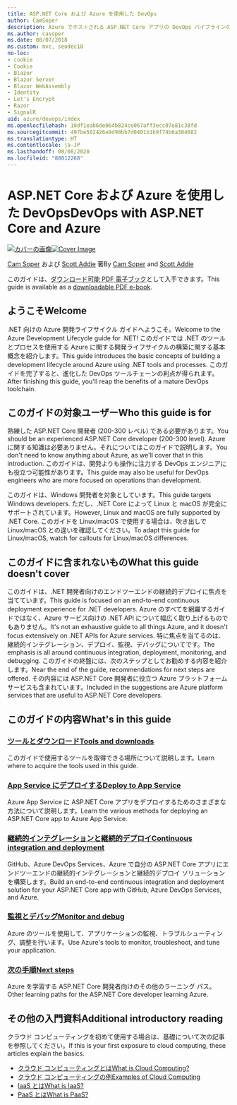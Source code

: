 ```yaml
---
title: ASP.NET Core および Azure を使用した DevOps
author: CamSoper
description: Azure でホストされる ASP.NET Core アプリの DevOps パイプラインの構築に関するエンドツーエンドのガイダンスを提供するガイド。
ms.author: casoper
ms.date: 08/07/2018
ms.custom: mvc, seodec18
no-loc:
- cookie
- Cookie
- Blazor
- Blazor Server
- Blazor WebAssembly
- Identity
- Let's Encrypt
- Razor
- SignalR
uid: azure/devops/index
ms.openlocfilehash: 10df1eab6de064b824ce067aff3ecc07e81c38fd
ms.sourcegitcommit: 497be502426e9d90bb7d0401b1b9f74b6a384682
ms.translationtype: HT
ms.contentlocale: ja-JP
ms.lasthandoff: 08/08/2020
ms.locfileid: "88012268"
---
```

# <a name="devops-with-aspnet-core-and-azure"></a><span data-ttu-id="a9b2d-103">ASP.NET Core および Azure を使用した DevOps</span><span class="sxs-lookup"><span data-stu-id="a9b2d-103">DevOps with ASP.NET Core and Azure</span></span>

<span data-ttu-id="a9b2d-104">[![カバーの画像](./media/cover-large.png)](https://aka.ms/devopsbook)</span><span class="sxs-lookup"><span data-stu-id="a9b2d-104">[![Cover Image](./media/cover-large.png)](https://aka.ms/devopsbook)</span></span>

<span data-ttu-id="a9b2d-105">[Cam Soper](https://twitter.com/camsoper) および [Scott Addie](https://twitter.com/scottaddie) 著</span><span class="sxs-lookup"><span data-stu-id="a9b2d-105">By [Cam Soper](https://twitter.com/camsoper) and [Scott Addie](https://twitter.com/scottaddie)</span></span>

<span data-ttu-id="a9b2d-106">このガイドは、[ダウンロード可能 PDF 電子ブック](https://aka.ms/devopsbook)として入手できます。</span><span class="sxs-lookup"><span data-stu-id="a9b2d-106">This guide is available as a [downloadable PDF e-book](https://aka.ms/devopsbook).</span></span>

## <a name="welcome"></a><span data-ttu-id="a9b2d-107">ようこそ</span><span class="sxs-lookup"><span data-stu-id="a9b2d-107">Welcome</span></span> 

<span data-ttu-id="a9b2d-108">.NET 向けの Azure 開発ライフサイクル ガイドへようこそ。</span><span class="sxs-lookup"><span data-stu-id="a9b2d-108">Welcome to the Azure Development Lifecycle guide for .NET!</span></span> <span data-ttu-id="a9b2d-109">このガイドでは .NET のツールとプロセスを使用する Azure に関する開発ライフサイクルの構築に関する基本概念を紹介します。</span><span class="sxs-lookup"><span data-stu-id="a9b2d-109">This guide introduces the basic concepts of building a development lifecycle around Azure using .NET tools and processes.</span></span> <span data-ttu-id="a9b2d-110">このガイドを完了すると、進化した DevOps ツールチェーンの利点が得られます。</span><span class="sxs-lookup"><span data-stu-id="a9b2d-110">After finishing this guide, you'll reap the benefits of a mature DevOps toolchain.</span></span>

## <a name="who-this-guide-is-for"></a><span data-ttu-id="a9b2d-111">このガイドの対象ユーザー</span><span class="sxs-lookup"><span data-stu-id="a9b2d-111">Who this guide is for</span></span>

<span data-ttu-id="a9b2d-112">熟練した ASP.NET Core 開発者 (200-300 レベル) である必要があります。</span><span class="sxs-lookup"><span data-stu-id="a9b2d-112">You should be an experienced ASP.NET Core developer (200-300 level).</span></span> <span data-ttu-id="a9b2d-113">Azure に関する知識は必要ありません。それについてはこのガイドで説明します。</span><span class="sxs-lookup"><span data-stu-id="a9b2d-113">You don't need to know anything about Azure, as we'll cover that in this introduction.</span></span> <span data-ttu-id="a9b2d-114">このガイドは、開発よりも操作に注力する DevOps エンジニアにも役立つ可能性があります。</span><span class="sxs-lookup"><span data-stu-id="a9b2d-114">This guide may also be useful for DevOps engineers who are more focused on operations than development.</span></span>

<span data-ttu-id="a9b2d-115">このガイドは、Windows 開発者を対象としています。</span><span class="sxs-lookup"><span data-stu-id="a9b2d-115">This guide targets Windows developers.</span></span> <span data-ttu-id="a9b2d-116">ただし、.NET Core によって Linux と macOS が完全にサポートされています。</span><span class="sxs-lookup"><span data-stu-id="a9b2d-116">However, Linux and macOS are fully supported by .NET Core.</span></span> <span data-ttu-id="a9b2d-117">このガイドを Linux/macOS で使用する場合は、吹き出しで Linux/macOS との違いを確認してください。</span><span class="sxs-lookup"><span data-stu-id="a9b2d-117">To adapt this guide for Linux/macOS, watch for callouts for Linux/macOS differences.</span></span>

## <a name="what-this-guide-doesnt-cover"></a><span data-ttu-id="a9b2d-118">このガイドに含まれないもの</span><span class="sxs-lookup"><span data-stu-id="a9b2d-118">What this guide doesn't cover</span></span>

<span data-ttu-id="a9b2d-119">このガイドは、.NET 開発者向けのエンドツーエンドの継続的デプロイに焦点を当てています。</span><span class="sxs-lookup"><span data-stu-id="a9b2d-119">This guide is focused on an end-to-end continuous deployment experience for .NET developers.</span></span> <span data-ttu-id="a9b2d-120">Azure のすべてを網羅するガイドではなく、Azure サービス向けの .NET API について幅広く取り上げるものでもありません。</span><span class="sxs-lookup"><span data-stu-id="a9b2d-120">It's not an exhaustive guide to all things Azure, and it doesn't focus extensively on .NET APIs for Azure services.</span></span> <span data-ttu-id="a9b2d-121">特に焦点を当てるのは、継続的インテグレーション、デプロイ、監視、デバッグについてです。</span><span class="sxs-lookup"><span data-stu-id="a9b2d-121">The emphasis is all around continuous integration, deployment, monitoring, and debugging.</span></span> <span data-ttu-id="a9b2d-122">このガイドの終盤には、次のステップとしてお勧めする内容を紹介します。</span><span class="sxs-lookup"><span data-stu-id="a9b2d-122">Near the end of the guide, recommendations for next steps are offered.</span></span> <span data-ttu-id="a9b2d-123">その内容には ASP.NET Core 開発者に役立つ Azure プラットフォーム サービスも含まれています。</span><span class="sxs-lookup"><span data-stu-id="a9b2d-123">Included in the suggestions are Azure platform services that are useful to ASP.NET Core developers.</span></span>

## <a name="whats-in-this-guide"></a><span data-ttu-id="a9b2d-124">このガイドの内容</span><span class="sxs-lookup"><span data-stu-id="a9b2d-124">What's in this guide</span></span>

### <a name="tools-and-downloads"></a>[<span data-ttu-id="a9b2d-125">ツールとダウンロード</span><span class="sxs-lookup"><span data-stu-id="a9b2d-125">Tools and downloads</span></span>](xref:azure/devops/tools-and-downloads)

<span data-ttu-id="a9b2d-126">このガイドで使用するツールを取得できる場所について説明します。</span><span class="sxs-lookup"><span data-stu-id="a9b2d-126">Learn where to acquire the tools used in this guide.</span></span>

### <a name="deploy-to-app-service"></a>[<span data-ttu-id="a9b2d-127">App Service にデプロイする</span><span class="sxs-lookup"><span data-stu-id="a9b2d-127">Deploy to App Service</span></span>](xref:azure/devops/deploy-to-app-service)

<span data-ttu-id="a9b2d-128">Azure App Service に ASP.NET Core アプリをデプロイするためのさまざまな方法について説明します。</span><span class="sxs-lookup"><span data-stu-id="a9b2d-128">Learn the various methods for deploying an ASP.NET Core app to Azure App Service.</span></span>

### <a name="continuous-integration-and-deployment"></a>[<span data-ttu-id="a9b2d-129">継続的インテグレーションと継続的デプロイ</span><span class="sxs-lookup"><span data-stu-id="a9b2d-129">Continuous integration and deployment</span></span>](xref:azure/devops/cicd)

<span data-ttu-id="a9b2d-130">GitHub、Azure DevOps Services、Azure で自分の ASP.NET Core アプリにエンドツーエンドの継続的インテグレーションと継続的デプロイ ソリューションを構築します。</span><span class="sxs-lookup"><span data-stu-id="a9b2d-130">Build an end-to-end continuous integration and deployment solution for your ASP.NET Core app with GitHub, Azure DevOps Services, and Azure.</span></span>

### <a name="monitor-and-debug"></a>[<span data-ttu-id="a9b2d-131">監視とデバッグ</span><span class="sxs-lookup"><span data-stu-id="a9b2d-131">Monitor and debug</span></span>](xref:azure/devops/monitor)

<span data-ttu-id="a9b2d-132">Azure のツールを使用して、アプリケーションの監視、トラブルシューティング、調整を行います。</span><span class="sxs-lookup"><span data-stu-id="a9b2d-132">Use Azure's tools to monitor, troubleshoot, and tune your application.</span></span>

### <a name="next-steps"></a>[<span data-ttu-id="a9b2d-133">次の手順</span><span class="sxs-lookup"><span data-stu-id="a9b2d-133">Next steps</span></span>](xref:azure/devops/next-steps)

<span data-ttu-id="a9b2d-134">Azure を学習する ASP.NET Core 開発者向けのその他のラーニング パス。</span><span class="sxs-lookup"><span data-stu-id="a9b2d-134">Other learning paths for the ASP.NET Core developer learning Azure.</span></span>

## <a name="additional-introductory-reading"></a><span data-ttu-id="a9b2d-135">その他の入門資料</span><span class="sxs-lookup"><span data-stu-id="a9b2d-135">Additional introductory reading</span></span>

<span data-ttu-id="a9b2d-136">クラウド コンピューティングを初めて使用する場合は、基礎について次の記事を参照してください。</span><span class="sxs-lookup"><span data-stu-id="a9b2d-136">If this is your first exposure to cloud computing, these articles explain the basics.</span></span>

* [<span data-ttu-id="a9b2d-137">クラウド コンピューティングとは</span><span class="sxs-lookup"><span data-stu-id="a9b2d-137">What is Cloud Computing?</span></span>](https://azure.microsoft.com/overview/what-is-cloud-computing/)
* [<span data-ttu-id="a9b2d-138">クラウド コンピューティングの例</span><span class="sxs-lookup"><span data-stu-id="a9b2d-138">Examples of Cloud Computing</span></span>](https://azure.microsoft.com/overview/examples-of-cloud-computing/)
* [<span data-ttu-id="a9b2d-139">IaaS とは</span><span class="sxs-lookup"><span data-stu-id="a9b2d-139">What is IaaS?</span></span>](https://azure.microsoft.com/overview/what-is-iaas/)
* [<span data-ttu-id="a9b2d-140">PaaS とは</span><span class="sxs-lookup"><span data-stu-id="a9b2d-140">What is PaaS?</span></span>](https://azure.microsoft.com/overview/what-is-paas/)
